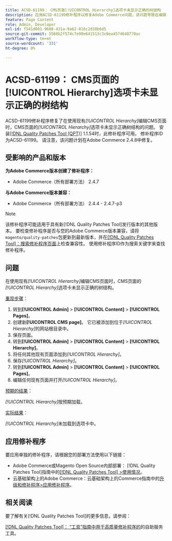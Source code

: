 ```yaml
---
title: ACSD-61199： CMS页面[!UICONTROL Hierarchy]选项卡未显示正确的树结构
description: 应用ACSD-61199修补程序以修复Adobe Commerce问题，该问题导致在编辑具有现有*[!UICONTROL Hierarchy]*的CMS页面时，CMS页面的*[!UICONTROL Hierarchy]*选项卡未显示正确的树结构。
feature: Page Content
role: Admin, Developer
exl-id: f541d001-9680-431a-9a62-816c2d10b6d5
source-git-commit: 5568b2f574c7e90e641513c3c0ea4574648770ac
workflow-type: tm+mt
source-wordcount: '331'
ht-degree: 0%

---
```


# ACSD-61199： CMS页面的[!UICONTROL Hierarchy]选项卡未显示正确的树结构

ACSD-61199修补程序修复了在使用现有&#x200B;*[!UICONTROL Hierarchy]*&#x200B;编辑CMS页面时，CMS页面的&#x200B;*[!UICONTROL Hierarchy]*&#x200B;选项卡未显示正确树结构的问题。 安装[[!DNL Quality Patches Tool (QPT)]](/help/tools/quality-patches-tool/quality-patches-tool-to-self-serve-quality-patches.md) 1.1.54时，此修补程序可用。 修补程序ID为ACSD-61199。 请注意，该问题计划在Adobe Commerce 2.4.8中修复。

## 受影响的产品和版本

**为Adobe Commerce版本创建了修补程序：**

* Adobe Commerce（所有部署方法） 2.4.7

**与Adobe Commerce版本兼容：**

* Adobe Commerce（所有部署方法） 2.4.4 - 2.4.7-p3

>[!NOTE]
>
>该修补程序可能适用于具有新[!DNL Quality Patches Tool]发行版本的其他版本。 要检查修补程序是否与您的Adobe Commerce版本兼容，请将`magento/quality-patches`包更新到最新版本，并在[[!DNL Quality Patches Tool]：搜索修补程序页面](https://experienceleague.adobe.com/tools/commerce-quality-patches/index.html?lang=zh-Hans)上检查兼容性。 使用修补程序ID作为搜索关键字来查找修补程序。

## 问题

在使用现有&#x200B;*[!UICONTROL Hierarchy]*&#x200B;编辑CMS页面时，CMS页面的&#x200B;*[!UICONTROL Hierarchy]*&#x200B;选项卡未显示正确的树结构。

<u>重现步骤</u>：

1. 转到&#x200B;**[!UICONTROL Admin]** > **[!UICONTROL Content]** > **[!UICONTROL Pages]**。
1. 创建新&#x200B;**[!UICONTROL CMS page]**。 它已被添加到位于&#x200B;*[!UICONTROL Hierarchy]*&#x200B;的网站根目录中。
1. 保存页面。
1. 转到&#x200B;**[!UICONTROL Admin]** > **[!UICONTROL Content]** > **[!UICONTROL Hierarchy]**。
1. 将任何其他现有页面添加到&#x200B;*[!UICONTROL Hierarchy]*。
1. 保存&#x200B;*[!UICONTROL Hierarchy]*。
1. 转到&#x200B;**[!UICONTROL Admin]** > **[!UICONTROL Content]** > **[!UICONTROL Pages]**。
1. 编辑任何现有页面并打开&#x200B;*[!UICONTROL Hierarchy]*。

<u>预期的结果</u>：

*[!UICONTROL Hierarchy]*&#x200B;按预期加载。

<u>实际结果</u>：

*[!UICONTROL Hierarchy]*&#x200B;未加载到选项卡中。

## 应用修补程序

要应用单独的修补程序，请根据您的部署方法使用以下链接：

* Adobe Commerce或Magento Open Source内部部署： [!DNL Quality Patches Tool]指南中的[[!DNL Quality Patches Tool] >使用情况](/help/tools/quality-patches-tool/usage.md)。
* 云基础架构上的Adobe Commerce：云基础架构上的Commerce指南中的[升级和修补程序>应用修补程序](https://experienceleague.adobe.com/docs/commerce-cloud-service/user-guide/develop/upgrade/apply-patches.html?lang=zh-Hans)。

## 相关阅读

要了解有关[!DNL Quality Patches Tool]的更多信息，请参阅：

[[!DNL Quality Patches Tool]： “工具”指南中用于高质量修补程序的](/help/tools/quality-patches-tool/quality-patches-tool-to-self-serve-quality-patches.md)的自助服务工具。
